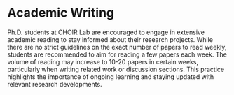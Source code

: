 # Academic Writing

Ph.D. students at CHOIR Lab are encouraged to engage in extensive academic reading to stay informed about their research projects. While there are no strict guidelines on the exact number of papers to read weekly, students are recommended to aim for reading a few papers each week. The volume of reading may increase to 10-20 papers in certain weeks, particularly when writing related work or discussion sections. This practice highlights the importance of ongoing learning and staying updated with relevant research developments.